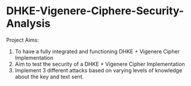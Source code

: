 # DHKE-Vigenere-Ciphere-Security-Analysis

Project Aims:

1. To have a fully integrated and functioning DHKE + Vigenere Cipher Implementation
2. Aim to test the security of a DHKE + Vigenere Cipher Implementation
3. Implement 3 different attacks based on varying levels of knowledge about the key and text sent.
